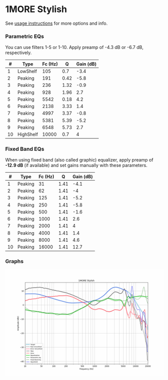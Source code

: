 # 1MORE Stylish
See [usage instructions](https://github.com/jaakkopasanen/AutoEq#usage) for more options and info.

### Parametric EQs
You can use filters 1-5 or 1-10. Apply preamp of -4.3 dB or -6.7 dB, respectively.

|   # | Type      |   Fc (Hz) |    Q |   Gain (dB) |
|-----|-----------|-----------|------|-------------|
|   1 | LowShelf  |       105 | 0.7  |        -3.4 |
|   2 | Peaking   |       191 | 0.42 |        -5.8 |
|   3 | Peaking   |       236 | 1.32 |        -0.9 |
|   4 | Peaking   |       928 | 1.96 |         2.7 |
|   5 | Peaking   |      5542 | 0.18 |         4.2 |
|   6 | Peaking   |      2138 | 3.33 |         1.4 |
|   7 | Peaking   |      4997 | 3.37 |        -0.8 |
|   8 | Peaking   |      5381 | 5.39 |        -5.2 |
|   9 | Peaking   |      6548 | 5.73 |         2.7 |
|  10 | HighShelf |     10000 | 0.7  |         4   |

### Fixed Band EQs
When using fixed band (also called graphic) equalizer, apply preamp of **-12.9 dB** (if available) and set gains manually with these parameters.

|   # | Type    |   Fc (Hz) |    Q |   Gain (dB) |
|-----|---------|-----------|------|-------------|
|   1 | Peaking |        31 | 1.41 |        -4.1 |
|   2 | Peaking |        62 | 1.41 |        -4   |
|   3 | Peaking |       125 | 1.41 |        -5.2 |
|   4 | Peaking |       250 | 1.41 |        -5.8 |
|   5 | Peaking |       500 | 1.41 |        -1.6 |
|   6 | Peaking |      1000 | 1.41 |         2.6 |
|   7 | Peaking |      2000 | 1.41 |         4   |
|   8 | Peaking |      4000 | 1.41 |         1.4 |
|   9 | Peaking |      8000 | 1.41 |         4.6 |
|  10 | Peaking |     16000 | 1.41 |        12.7 |

### Graphs
![](./1MORE%20Stylish.png)
